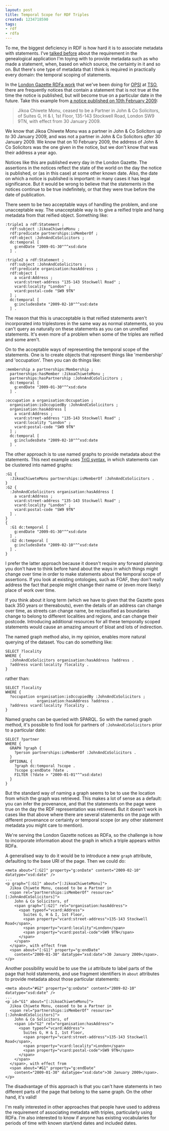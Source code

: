 ```yaml
---
layout: post
title: Temporal Scope for RDF Triples
created: 1234718590
tags:
- rdf
- rdfa
---
```

To me, the biggest deficiency in RDF is how hard it is to associate metadata with statements. I've [talked before][1] about the requirement in the genealogical application I'm toying with to provide metadata such as who made a statement, when, based on which source, the certainty in it and so on. But there's one type of metadata that I think is required in practically every domain: the temporal scoping of statements.

[1]: http://www.jenitennison.com/blog/node/85 "Jeni's Musings: Metadata about RDF triples: reification and Linked Data"

<!--break-->

In the [London Gazette RDFa work][2] that we've been doing for [OPSI][3] at [TSO][4], there are frequently notices that contain a statement that is not true at the time the notice is published, but will become true on a particular date in the future. Take this example from [a notice published on 10th February 2009][5]:

[2]: http://2008.xtech.org/public/schedule/detail/528 "XTech 2008: SemWebbing the London Gazette"
[3]: http://www.opsi.gov.uk/ "Office of Public Sector Information"
[4]: http://www.tso.co.uk/ "The Stationery Office"
[5]: http://www.london-gazette.co.uk/issues/58976/notices/732083 "Issue 58976: Notice 732083"

> Jikoa Chiwete Monu, ceased to be a Partner in John & Co Solicitors, of Suites G, H & I, 1st Floor, 135-143 Stockwell Road, London SW9 9TN, with effect from 30 January 2009.

We know that Jikoa Chiwete Monu was a partner in John & Co Solicitors *up to* 30 January 2009, and was not a partner in John & Co Solicitors *after* 30 January 2009. We know that on 10 February 2009, the address of John & Co Solicitors was the one given in the notice, but we don't know that was their address a year ago.

Notices like this are published every day in the London Gazette. The assertions in the notices reflect the state of the world on the day the notice is published, or (as in this case) at some other known date. Also, the date on which a notice is published is important: in many cases it has legal significance. But it would be wrong to believe that the statements in the notices continue to be true indefinitely, or that they were true before the date of publication.

There seem to be two acceptable ways of handling the problem, and one unacceptable way. The unacceptable way is to give a reified triple and hang metadata from that reified object. Something like:

    :triple1 a rdf:Statement ;
      rdf:subject :JikoaChiweteMonu ;
      rdf:predicate partnerships:isMemberOf ;
      rdf:object :JohnAndCoSolicitors ;
      dc:temporal [ 
        g:endDate "2009-01-30"^^xsd:date 
      ] .
    
    :triple2 a rdf:Statement ;
      rdf:subject :JohnAndCoSolicitors ;
      rdf:predicate organisation:hasAddress ;
      rdf:object [
        a vcard:Address ;
        vcard:street-address "135-143 Stockwell Road" ;
        vcard:locality "London" ;
        vcard:postal-code "SW9 9TN"
      ] ;
      dc:temporal [
        g:includesDate "2009-02-10"^^xsd:date 
      ] .

The reason that this is unacceptable is that reified statements aren't incorporated into triplestores in the same way as normal statements, so you can't query as naturally on these statements as you can on unreified statements. It's even more of a problem when some of the triples are reified and some aren't.

On to the acceptable ways of representing the temporal scope of the statements. One is to create objects that represent things like 'membership' and 'occupation'. Then you can do things like:

    :membership a partnerships:Membership ;
      partnerships:hasMember :JikoaChiweteMonu ;
      partnerships:hasPartnership :JohnAndCoSolicitors ;
      dc:temporal [
        g:endDate "2009-01-30"^^xsd:date 
      ] .
      
    :occupation a organisation:Occupation ;
      organisation:isOccupiedBy :JohnAndCoSolicitors ;
      organisation:hasAddress [
        a vcard:Address ;
        vcard:street-address "135-143 Stockwell Road" ;
        vcard:locality "London" ;
        vcard:postal-code "SW9 9TN"
      ] ;
      dc:temporal [
        g:includesDate "2009-02-10"^^xsd:date
      ] .

The other approach is to use named graphs to provide metadata about the statements. This next example uses [TriG syntax][6], in which statements can be clustered into named graphs:

[6]: http://www4.wiwiss.fu-berlin.de/bizer/TriG/ "TriG Syntax"

    :G1 {
      :JikoaChiweteMonu partnerships:isMemberOf :JohnAndCoSolicitors .
    }
    :G2 {
      :JohnAndCoSolicitors organisation:hasAddress [
        a vcard:Address ;
        vcard:street-address "135-143 Stockwell Road" ;
        vcard:locality "London" ;
        vcard:postal-code "SW9 9TN"
      ] .
    }
    {
      :G1 dc:temporal [
        g:endDate "2009-01-30"^^xsd:date 
      ] .
      :G2 dc:temporal [
        g:includesDate "2009-02-10"^^xsd:date 
      ] .
    }

I prefer the latter approach because it doesn't require any forward planning: you don't have to think before hand about the ways in which things might change over time in order to make statements about the temporal scope of assertions. If you look at existing ontologies, such as FOAF, they don't really address the fact that people might change their name or (even more likely) place of work over time.

If you think about it long term (which we have to given that the Gazette goes back 350 years or thereabouts), even the details of an address can change over time, as streets can change name, be reclassified as boundaries change to belong to different localities and regions, and can change their postcode. Introducing additional resources for all these temporally scoped statements would cause an amazing amount of bloat and lots of indirection.

The named graph method also, in my opinion, enables more natural querying of the dataset. You can do something like:

    SELECT ?locality
    WHERE {
      :JohnAndCoSolicitors organisation:hasAddress ?address .
      ?address vcard:locality ?locality .
    }

rather than:

    SELECT ?locality
    WHERE {
      ?occupation organisation:isOccupiedBy :JohnAndCoSolicitors ;
                  organisation:hasAddress ?address .
      ?address vcard:locality ?locality .
    }

Named graphs can be queried with SPARQL. So with the named graph method, it's possible to find look for partners of `:JohnAndCoSolicitors` prior to a particular date:

    SELECT ?partner
    WHERE {
      GRAPH ?graph {
        ?person partnerships:isMemberOf :JohnAndCoSolicitors .
      }
      OPTIONAL {
        ?graph dc:temporal ?scope .
        ?scope g:endDate ?date .
        FILTER (?date > "2009-01-01"^^xsd:date) 
      }
    }

But the standard way of naming a graph seems to be to use the location from which the graph was retrieved. This makes a lot of sense as a default: you can infer the provenance, and that the statements on the page were true on the day the RDF representation was retrieved. But it doesn't work in cases like that above where there are several statements on the page with different provenance or certainty or temporal scope (or any other statement metadata you might care to mention).

We're serving the London Gazette notices as RDFa, so the challenge is how to incorporate information about the graph in which a triple appears within RDFa.

A generalised way to do it would be to introduce a new `graph` attribute, defaulting to the base URI of the page. Then we could do:

    <meta about="[:G2]" property="g:onDate" content="2009-02-10" datatype="xsd:date" />
    ...
    <p graph="[:G1]" about="[:JikoaChiweteMonu]">
      Jikoa Chiwete Monu, ceased to be a Partner in 
      <span rel="partnerships:isMemberOf" resource="[:JohnAndCoSolicitors]">
        John & Co Solicitors, of 
        <span graph="[:G2]" rel="organisation:hasAddress">
          <span typeof="vcard:Address">
            Suites G, H & I, 1st Floor, 
            <span property="vcard:street-address">135-143 Stockwell Road</span>, 
            <span property="vcard:locality">London</span> 
            <span property="vcard:postal-code">SW9 9TN</span>
          </span>
        </span>
      </span>, with effect from 
      <span about="[:G1]" property="g:endDate" 
        content="2009-01-30" datatype="xsd:date">30 January 2009</span>.
    </p>

Another possibility would be to use the `id` attribute to label parts of the page that hold statements, and use fragment identifiers in `about` attributes to provide metadata about those particular statements:

    <meta about="#G2" property="g:onDate" content="2009-02-10" datatype="xsd:date" />
    ...
    <p id="G1" about="[:JikoaChiweteMonu]">
      Jikoa Chiwete Monu, ceased to be a Partner in 
      <span rel="partnerships:isMemberOf" resource="[:JohnAndCoSolicitors]">
        John & Co Solicitors, of 
        <span id="G2" rel="organisation:hasAddress">
          <span typeof="vcard:Address">
            Suites G, H & I, 1st Floor, 
            <span property="vcard:street-address">135-143 Stockwell Road</span>, 
            <span property="vcard:locality">London</span> 
            <span property="vcard:postal-code">SW9 9TN</span>
          </span>
        </span>
      </span>, with effect from 
      <span about="#G1" property="g:endDate" 
        content="2009-01-30" datatype="xsd:date">30 January 2009</span>.
    </p>

The disadvantage of this approach is that you can't have statements in two different parts of the page that belong to the same graph. On the other hand, it's valid!

I'm really interested in other approaches that people have used to address the requirement of associating metadata with triples, particularly using RDFa. I'm also interested to know if anyone has existing vocabularies for periods of time with known start/end dates and included dates.

